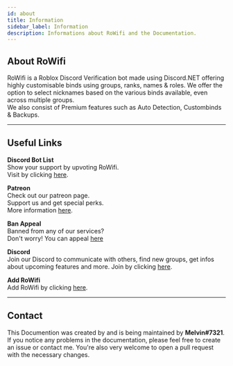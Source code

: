 ```yaml
---
id: about
title: Information
sidebar_label: Information
description: Informations about RoWifi and the Documentation.
---
```


## About RoWifi

RoWifi is a Roblox Discord Verification bot made using Discord.NET offering highly customisable binds using groups, ranks, names & roles. We offer the option to select nicknames based on the various binds available, even across multiple groups.  
We also consist of Premium features such as Auto Detection, Custombinds & Backups. 
___

## Useful Links

**Discord Bot List**  
Show your support by upvoting RoWifi.  
Visit by clicking [here](https://top.gg/bot/508968886998269962).

**Patreon**  
Check out our patreon page.  
Support us and get special perks.  
More information [here](https://rowifi.link/docs/tiers).

**Ban Appeal**  
Banned from any of our services?  
Don't worry! You can appeal [here](https://forms.gle/5nPGXqiReY7SEHwv8)

**Discord**  
Join our Discord to communicate with others, find new groups, get infos about upcoming features and more.
Join by clicking [here](https://discord.gg/h4BGGyR).

**Add RoWifi**  
Add RoWifi by clicking [here](https://discord.com/oauth2/authorize?client_id=508968886998269962&scope=bot&permissions=2080898303).
___

## Contact

This Documention was created by and is being maintained by **Melvin#7321**.  
If you notice any problems in the documentation, please feel free to create an issue or contact me. You're also very welcome to open a pull request with the necessary changes.